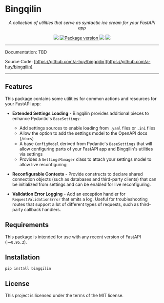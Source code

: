 # Bingqilin
<p align="center">
    <em>A collection of utilities that serve as syntactic ice cream for your FastAPI app</em>
</p>
<p align="center">
<img src="https://img.shields.io/github/last-commit/a-huy/bingqilin.svg">
<a href="https://pypi.org/project/bingqilin" target="_blank">
    <img src="https://badge.fury.io/py/bingqilin.svg" alt="Package version">
</a>
<img src="https://img.shields.io/pypi/pyversions/bingqilin.svg">
<img src="https://img.shields.io/github/license/a-huy/bingqilin.svg">
</p>

---

Documentation: TBD

Source Code: [https://github.com/a-huy/bingqilin](https://github.com/a-huy/bingqilin)

---

## Features

This package contains some utilities for common actions and resources for your FastAPI app:

* **Extended Settings Loading** - Bingqilin provides additional pieces to enhance Pydantic's `BaseSettings`:
    * Add settings sources to enable loading from `.yaml` files or `.ini` files
    * Allow the option to add the settings model to the OpenAPI docs (`/docs`)
    * A base `ConfigModel` derived from Pydantic's `BaseSettings` that will allow configuring parts of your FastAPI app and Bingqilin's utilities via settings 
    * Provides a `SettingsManager` class to attach your settings model to allow live reconfiguring

* **Reconfigurable Contexts** - Provide constructs to declare shared connection objects (such as databases and third-party clients) that can be initialized from settings and can be enabled for live reconfiguring.

* **Validation Error Logging** - Add an exception handler for `RequestValidationError` that emits a log. 
    Useful for troubleshooting routes that support a lot of different types of requests, such as 
    third-party callback handlers.

## Requirements

This package is intended for use with any recent version of FastAPI (`>=0.95.2`).

## Installation

    pip install bingqilin

## License
This project is licensed under the terms of the MIT license.
